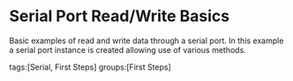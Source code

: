 Serial Port Read/Write Basics
==============================

Basic examples of read and write data through a serial port.
In this example a serial port instance is created allowing use of various methods.

tags:[Serial, First Steps]
groups:[First Steps]   